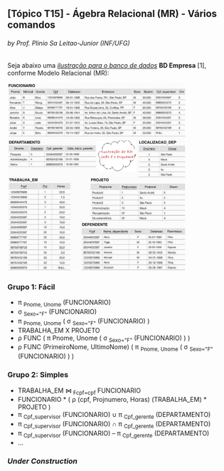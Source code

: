 ## [Tópico T15] - Ágebra Relacional (MR) - Vários comandos
###### *by Prof. Plinio Sa Leitao-Junior (INF/UFG)*

Seja abaixo uma [*ilustração para o banco de dados*](../media/fig-mr-2.jpg) **BD Empresa** [1], conforme Modelo Relacional (MR):

<img src="../media/fig-mr-2.jpg" width="400">

### Grupo 1: Fácil

-	π <sub>Pnome, Unome</sub> (FUNCIONARIO)
-	σ <sub>Sexo="F"</sub> (FUNCIONARIO)
-	π <sub>Pnome, Unome</sub> ( σ <sub>Sexo="F"</sub> (FUNCIONARIO) )
-	TRABALHA_EM  X  PROJETO
- ρ FUNC ( π Pnome, Unome ( σ <sub>Sexo="F"</sub> (FUNCIONARIO) ) )
- ρ FUNC (PrimeiroNome, UltimoNome) ( π <sub>Pnome, Unome</sub> ( σ <sub>Sexo="F"</sub> (FUNCIONARIO) ) )

### Grupo 2: Simples

- TRABALHA_EM &#8904; <sub>Fcpf=cpf</sub>  FUNCIONARIO
- FUNCIONARIO * ( ρ (cpf, Projnumero, Horas) (TRABALHA_EM) * PROJETO )
- π <sub>Cpf_supervisor</sub> (FUNCIONARIO) ∪ π <sub>Cpf_gerente</sub> (DEPARTAMENTO)
- π <sub>Cpf_supervisor</sub> (FUNCIONARIO) ∩ π <sub>Cpf_gerente</sub> (DEPARTAMENTO)
- π <sub>Cpf_supervisor</sub> (FUNCIONARIO) – π <sub>Cpf_gerente</sub> (DEPARTAMENTO)
- ...

### _Under Construction_
